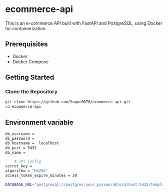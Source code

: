 # ecommerce-api

This is an e-commerce API built with FastAPI and PostgreSQL, using Docker for containerization.

## Prerequisites

- Docker
- Docker Compose

## Getting Started

### Clone the Repository

```sh
git clone https://github.com/Sagor0078/ecommerce-api.git
cd ecommerce-api
```

## Environment variable
```sh
db_username =  
db_password =  
db_hostname =  localhost
db_port = 5432
db_name = 

    # JWT Config
secret_key = 
algorithm = "HS256" 
access_token_expire_minutes = 30

DATABASE_URL="postgresql://postgres:your_password@localhost:5432/template1"
```
